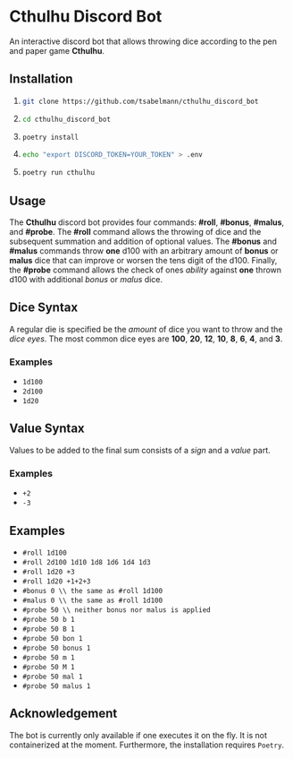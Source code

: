 # Cthulhu Discord Bot
An interactive discord bot that allows throwing dice according to the pen and paper game **Cthulhu**.

## Installation

1. ```bash
   git clone https://github.com/tsabelmann/cthulhu_discord_bot
   ```
2. ```bash
   cd cthulhu_discord_bot
   ```
3. ```bash
   poetry install
   ```
4. ```bash
   echo "export DISCORD_TOKEN=YOUR_TOKEN" > .env
   ```
5. ```bash
   poetry run cthulhu
   ```

## Usage
The **Cthulhu** discord bot provides four commands: **#roll**, **#bonus**, **#malus**, and **#probe**. The **#roll** command allows the throwing of dice and the subsequent summation and addition of optional values. The **#bonus** and **#malus** commands throw **one** d100 with an arbitrary amount of **bonus** or **malus** dice that can improve or worsen the tens digit of the d100. Finally, the **#probe** command allows the check of ones *ability* against **one** thrown d100 with additional *bonus* or *malus* dice.

## Dice Syntax

A regular die is specified be the *amount* of dice you want to throw and the *dice eyes*. The most common dice eyes are **100**, **20**, **12**, **10**, **8**, **6**, **4**, and **3**.

### Examples

- `1d100`
- `2d100`
- `1d20`

## Value Syntax

Values to be added to the final sum consists of a *sign* and a *value* part.

### Examples

- `+2`
- `-3`

## Examples

- `#roll 1d100`
- `#roll 2d100 1d10 1d8 1d6 1d4 1d3`
- `#roll 1d20 +3`
- `#roll 1d20 +1+2+3`
- `#bonus 0 \\ the same as #roll 1d100 `
- `#malus 0 \\ the same as #roll 1d100`
- `#probe 50 \\ neither bonus nor malus is applied`
- `#probe 50 b 1`
- `#probe 50 B 1`
- `#probe 50 bon 1`
- `#probe 50 bonus 1`
- `#probe 50 m 1`
- `#probe 50 M 1`
- `#probe 50 mal 1`
- `#probe 50 malus 1`

## Acknowledgement

The bot is currently only available if one executes it on the fly. It is not containerized at the moment. Furthermore, the installation requires `Poetry`.